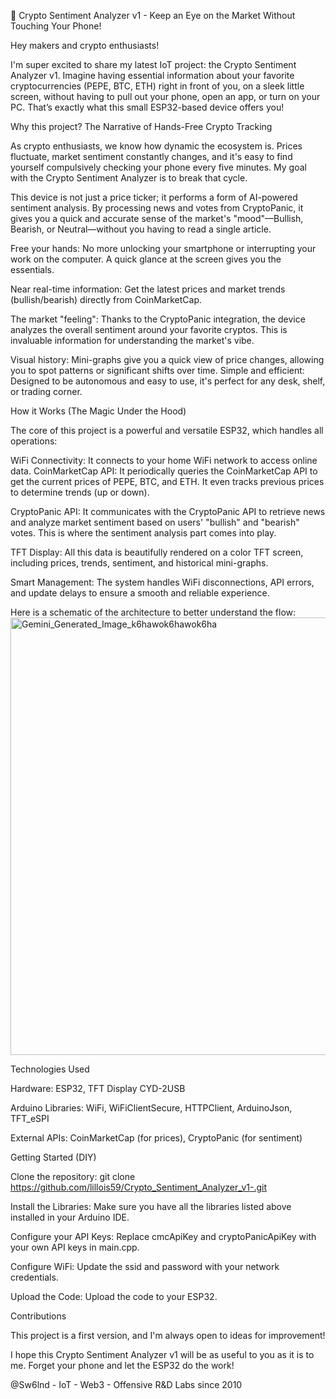 🚀 Crypto Sentiment Analyzer v1 - Keep an Eye on the Market Without Touching Your Phone!

Hey makers and crypto enthusiasts!

I'm super excited to share my latest IoT project: the Crypto Sentiment Analyzer v1. Imagine having essential information about your favorite cryptocurrencies (PEPE, BTC, ETH) right in front of you, on a sleek little screen, without having to pull out your phone, open an app, or turn on your PC. That’s exactly what this small ESP32-based device offers you!

Why this project? The Narrative of Hands-Free Crypto Tracking

As crypto enthusiasts, we know how dynamic the ecosystem is. Prices fluctuate, market sentiment constantly changes, and it's easy to find yourself compulsively checking your phone every five minutes. My goal with the Crypto Sentiment Analyzer is to break that cycle.

This device is not just a price ticker; it performs a form of AI-powered sentiment analysis. By processing news and votes from CryptoPanic, it gives you a quick and accurate sense of the market's "mood"—Bullish, Bearish, or Neutral—without you having to read a single article.

Free your hands: No more unlocking your smartphone or interrupting your work on the computer. A quick glance at the screen gives you the essentials.

Near real-time information: Get the latest prices and market trends (bullish/bearish) directly from CoinMarketCap.

The market "feeling": Thanks to the CryptoPanic integration, the device analyzes the overall sentiment around your favorite cryptos. This is invaluable information for understanding the market's vibe.

Visual history: Mini-graphs give you a quick view of price changes, allowing you to spot patterns or significant shifts over time.
Simple and efficient: Designed to be autonomous and easy to use, it's perfect for any desk, shelf, or trading corner.

How it Works (The Magic Under the Hood)

The core of this project is a powerful and versatile ESP32, which handles all operations:

WiFi Connectivity: It connects to your home WiFi network to access online data.
CoinMarketCap API: It periodically queries the CoinMarketCap API to get the current prices of PEPE, BTC, and ETH. It even tracks previous prices to determine trends (up or down).

CryptoPanic API: It communicates with the CryptoPanic API to retrieve news and analyze market sentiment based on users' "bullish" and "bearish" votes. This is where the sentiment analysis part comes into play.

TFT Display: All this data is beautifully rendered on a color TFT screen, including prices, trends, sentiment, and historical mini-graphs.

Smart Management: The system handles WiFi disconnections, API errors, and update delays to ensure a smooth and reliable experience.

Here is a schematic of the architecture to better understand the flow:
<img width="800" height="700" alt="Gemini_Generated_Image_k6hawok6hawok6ha" src="https://github.com/user-attachments/assets/fad98300-e784-4748-918c-5a53898e5bf9" />

Technologies Used

Hardware: ESP32, TFT Display CYD-2USB

Arduino Libraries: WiFi, WiFiClientSecure, HTTPClient, ArduinoJson, TFT_eSPI

External APIs: CoinMarketCap (for prices), CryptoPanic (for sentiment)

Getting Started (DIY)

Clone the repository: git clone https://github.com/lillois59/Crypto_Sentiment_Analyzer_v1-.git

Install the Libraries: Make sure you have all the libraries listed above installed in your Arduino IDE.

Configure your API Keys: Replace cmcApiKey and cryptoPanicApiKey with your own API keys in main.cpp.

Configure WiFi: Update the ssid and password with your network credentials.

Upload the Code: Upload the code to your ESP32.

Contributions

This project is a first version, and I'm always open to ideas for improvement!

I hope this Crypto Sentiment Analyzer v1 will be as useful to you as it is to me. Forget your phone and let the ESP32 do the work!

@Sw6lnd - IoT - Web3 - Offensive R&D Labs since 2010
